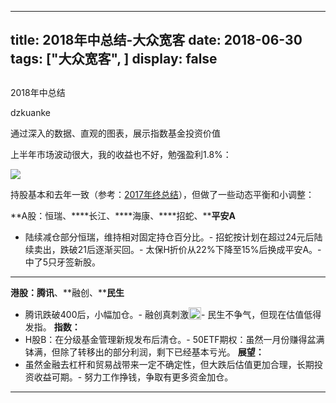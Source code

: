 
---
title:   2018年中总结-大众宽客
date: 2018-06-30
tags: ["大众宽客", ]
display: false
---


## 



2018年中总结




dzkuanke




通过深入的数据、直观的图表，展示指数基金投资价值


上半年市场波动很大，我的收益也不好，勉强盈利1.8%：

<img class="" data-copyright="0" data-ratio="0.6821705426356589" data-s="300,640" src="https://mmbiz.qpic.cn/mmbiz_png/PKw3FQPmhIhFfCfSEKVgY47hGE4eCgXxjt5hwStZkzZtAH9XO6DUyzvgLuqQ5B5GYJTtZY7rvibDCHibvoNYzvibw/640?wx_fmt=png" data-type="png" data-w="774" style="">



持股基本和去年一致（参考：[2017年终总结](http://mp.weixin.qq.com/s?__biz=MzAwMTc1MDcwNw==&amp;mid=2648272659&amp;idx=1&amp;sn=90895337407811ab64b81b98745b96ac&amp;chksm=82f92ccfb58ea5d958b29a7a1c67ea1312802f1c04b802820d062b60827916340b7a08f196a3&amp;scene=21#wechat_redirect)），但做了一些动态平衡和小调整：



**A股：恒瑞、****长江、****海康、****招蛇、****平安A**
- 陆续减仓部分恒瑞，维持相对固定持仓百分比。- 招蛇按计划在超过24元后陆续卖出，跌破21后逐渐买回。- 太保H折价从22%下降至15%后换成平安A。- 中了5只牙签新股。
****

**港股：腾讯**、**融创、****民生**
- 腾讯跌破400后，小幅加仓。- 融创真刺激<img src="https://res.wx.qq.com/mpres/htmledition/images/icon/common/emotion_panel/smiley/smiley_10.png" data-ratio="1" data-w="20" style="display:inline-block;width:20px;vertical-align:text-bottom;"/>- 民生不争气，但现在估值低得发指。
**指数：**
- H股B：在分级基金管理新规发布后清仓。- 50ETF期权：虽然一月份赚得盆满钵满，但除了转移出的部分利润，剩下已经基本亏光。
**展望：**
- 虽然金融去杠杆和贸易战带来一定不确定性，但大跌后估值更加合理，长期投资收益可期。- 努力工作挣钱，争取有更多资金加仓。
****


















